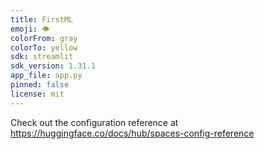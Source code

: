 ```yaml
---
title: FirstML
emoji: 👁
colorFrom: gray
colorTo: yellow
sdk: streamlit
sdk_version: 1.31.1
app_file: app.py
pinned: false
license: mit
---
```


Check out the configuration reference at https://huggingface.co/docs/hub/spaces-config-reference
